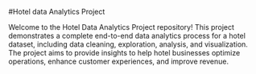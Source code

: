 
#Hotel data Analytics Project

Welcome to the Hotel Data Analytics Project repository! This project demonstrates a complete end-to-end data analytics process for a hotel dataset, including data cleaning, exploration, analysis, and visualization. The project aims to provide insights to help hotel businesses optimize operations, enhance customer experiences, and improve revenue.
